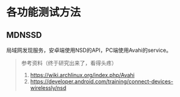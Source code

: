 # 各功能测试方法

## MDNSSD

局域网发现服务，安卓端使用NSD的API，PC端使用Avahi的service。

> 参考资料（终于研究出来了，看得头疼）
> 1. https://wiki.archlinux.org/index.php/Avahi
> 2. https://developer.android.com/training/connect-devices-wirelessly/nsd